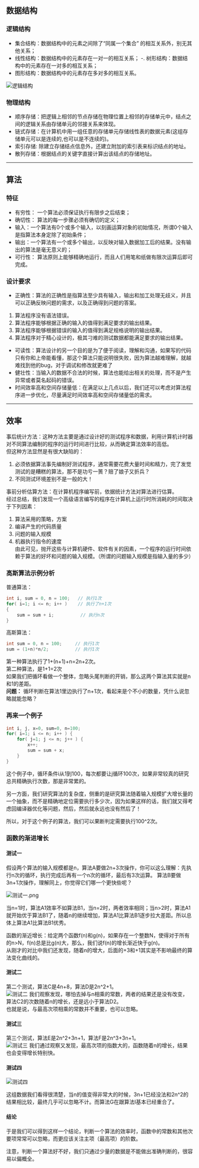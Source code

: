 ## 数据结构  
### 逻辑结构  
- 集合结构：数据结构中的元素之间除了“同属一个集合” 的相互关系外，别无其他关系； 
- 线性结构：数据结构中的元素存在一对一的相互关系； 
-. 树形结构：数据结构中的元素存在一对多的相互关系； 
- 图形结构：数据结构中的元素存在多对多的相互关系。  

![逻辑结构](https://gss2.bdstatic.com/9fo3dSag_xI4khGkpoWK1HF6hhy/baike/crop%3D0%2C1%2C733%2C484%3Bc0%3Dbaike92%2C5%2C5%2C92%2C30/sign=3b23b6787e094b36cfdd41ad9efc50e8/a6efce1b9d16fdfaa5df8e49bc8f8c5495ee7be1.jpg)

### 物理结构  
- 顺序存储：把逻辑上相邻的节点存储在物理位置上相邻的存储单元中，结点之间的逻辑关系由存储单元的邻接关系来体现。  
- 链式存储：在计算机中用一组任意的存储单元存储线性表的数据元素(这组存储单元可以是连续的,也可以是不连续的)。 
- 索引存储: 除建立存储结点信息外，还建立附加的索引表来标识结点的地址。 
- 散列存储：根据结点的关键字直接计算出该结点的存储地址。

----
## 算法 
### 特征 
- 有穷性： 一个算法必须保证执行有限步之后结束；
- 确切性： 算法的每一步骤必须有确切的定义；
- 输入：一个算法有0个或多个输入，以刻画运算对象的初始情况，所谓0个输入是指算法本身定除了初始条件；
- 输出：一个算法有一个或多个输出，以反映对输入数据加工后的结果。没有输出的算法是毫无意义的；
- 可行性： 算法原则上能够精确地运行，而且人们用笔和纸做有限次运算后即可完成。

### 设计要求 
- 正确性：算法的正确性是指算法至少具有输入，输出和加工处理无歧义，并且可以正确反映问题的需求，以及正确得到问题的答案。 
1. 算法程序没有语法错误。
2. 算法程序能够根据正确的输入的值得到满足要求的输出结果。 
3. 算法程序能够根据错误的输入的值得到满足规格说明的输出结果。 
4. 算法程序对于精心设计的，极其刁难的测试数据都能满足要求的输出结果。
- 可读性：算法设计的另一个目的是为了便于阅读，理解和沟通，如果写的代码只有你和上帝能看懂，那这个算法只能说明很失败，因为算法越难理解，就越难找到他的bug，对于调试和修改就更难了 
- 健壮性：当输入的数据不合法的时候，算法也能给出相关的处理，而不是产生异常或者莫名起码的错误。 
- 时间效率高和空间存储量低：在满足以上几点以后，我们还可以考虑对算法程序进一步优化，尽量满足时间效率高和空间存储量低的需求。

--- 
## 效率   
事后统计方法：这种方法主要是通过设计好的测试程序和数据，利用计算机计时器对不同算法编制的程序的运行时间进行比较，从而确定算法效率的高低。  
但这种方法显然是有很大缺陷的：  
1. 必须依据算法事先编制好测试程序，通常需要花费大量时间和精力，完了发觉测试的是糟糕的算法，那不是功亏一篑？赔了娘子又折兵？ 
2. 不同测试环境差别不是一般的大！

事前分析估算方法：在计算机程序编写前，依据统计方法对算法进行估算。  
经过总结，我们发现一个高级语言编写的程序在计算机上运行时所消耗的时间取决于下列因素： 
1. 算法采用的策略，方案
2. 编译产生的代码质量 
3. 问题的输入规模
4. 机器执行指令的速度   
由此可见，抛开这些与计算机硬件、软件有关的因素，一个程序的运行时间依赖于算法的好坏和问题的输入规模。（所谓的问题输入规模是指输入量的多少）

### 高斯算法示例分析  
普通算法：  
```java
int i, sum = 0, n = 100;   // 执行1次
for( i=1; i <= n; i++ )    // 执行了n+1次
{
    sum = sum + i;          // 执行n次
}
```
高斯算法：  
```java
int sum = 0, n = 100;     // 执行1次
sum = (1+n)*n/2;          // 执行1次
```  
第一种算法执行了1+(n+1)+n=2n+2次。   
第二种算法，是1+1=2次   
如果我们把循环看做一个整体，忽略头尾判断的开销，那么这两个算法其实就是n和1的差距。    
**问题：**  循环判断在算法1里边执行了n+1次，看起来是个不小的数量，凭什么说忽略就能忽略？  

### 再来一个例子  
```java
int i, j, x=0, sum=0, n=100;
for( i=1; i <= n; i++ ) {
    for( j=1; j <= n; j++ ) {
        x++;
        sum = sum + x;
    }
}
```
这个例子中，循环条件i从1到100，每次都要让j循环100次，如果非常较真的研究总共精确执行次数，那是非常累的。   

另一方面，我们研究算法的复杂度，侧重的是研究算法随着输入规模扩大增长量的一个抽象，而不是精确地定位需要执行多少次，因为如果这样的话，我们就又得考虑回编译器优化等问题，然后，然后就永远也没有然后了！  

所以，对于这个例子的算法，我们可以果断判定需要执行100^2次。    

### 函数的渐进增长  
#### 测试一
假设两个算法的输入规模都是n，算法A要做2n+3次操作，你可以这么理解：先执行n次的循环，执行完成后再有一个n次的循环，最后有3次运算。
算法B要做3n+1次操作，理解同上，你觉得它们哪一个更快些呢？  

![测试一.png](http://upload-images.jianshu.io/upload_images/293077-a1cfc1e935408684.png?imageMogr2/auto-orient/strip%7CimageView2/2/w/1240)  

当n=1时，算法A1效率不如算法B1，当n=2时，两者效率相同；当n>2时，算法A1就开始优于算法B1了，随着n的继续增加，算法A1比算法B1逐步拉大差距。所以总体上算法A1比算法B1优秀。

函数的渐近增长：给定两个函数f(n)和g(n)，如果存在一个整数N，使得对于所有的n>N，f(n)总是比g(n)大，那么，我们说f(n)的增长渐近快于g(n)。  
从刚才的对比中我们还发现，随着n的增大，后面的+3和+1其实是不影响最终的算法变化曲线的。


#### 测试二
第二个测试，算法C是4n+8，算法D是2n^2+1。  
![测试二](http://upload-images.jianshu.io/upload_images/293077-661793a1aea20301.png?imageMogr2/auto-orient/strip%7CimageView2/2/w/1240)
我们观察发现，哪怕去掉与n相乘的常数，两者的结果还是没有改变，算法C2的次数随着n的增长，还是远小于算法D2。  
也就是说，与最高次项相乘的常数并不重要，也可以忽略。

#### 测试三
第三个测试，算法E是2n^2+3n+1，算法F是2n^3+3n+1。  
![测试三](http://upload-images.jianshu.io/upload_images/293077-d8c2bc5b90f6b02e.png?imageMogr2/auto-orient/strip%7CimageView2/2/w/1240)
我们通过观察又发现，最高次项的指数大的，函数随着n的增长，结果也会变得增长特别快。


#### 测试四 
![测试四](http://upload-images.jianshu.io/upload_images/293077-6def1ef22a6fbfcb.png?imageMogr2/auto-orient/strip%7CimageView2/2/w/1240)

这组数据我们看得很清楚，当n的值变得非常大的时候，3n+1已经没法和2n^2的结果相比较，最终几乎可以忽略不计。而算法G在跟算法I基本已经重合了。


#### 结论
于是我们可以得到这样一个结论，判断一个算法的效率时，函数中的常数和其他次要项常常可以忽略，而更应该关注主项（最高项）的阶数。  

注意，判断一个算法好不好，我们只通过少量的数据是不能做出准确判断的，很容易以偏概全。
